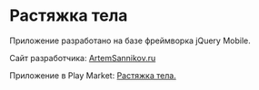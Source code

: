 # Растяжка тела



Приложение разработано на базе фреймворка jQuery Mobile.

Сайт разработчика: [ArtemSannikov.ru](http://artemsannikov.ru)

Приложение в Play Market: [Растяжка тела.](https://play.google.com/store/apps/details?id=stretching.guru)